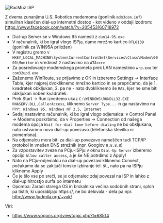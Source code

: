 ![RacMuz ISP](https://raw.githubusercontent.com/markostamcar/muzej.si/master/dial-up/modem.jpg)

Z dvema zunanjima U.S. Robotics modemoma (gonilnik `mdm3com.inf`) simuliran klasičen dial-up internetni dostop - kot videno v oddaji Izodrom: https://www.facebook.com/watch/?v=205453160718972
- Dial-up Server se v Windows 95 namesti z `dun14-95.exe`
- V računalnik, ki bo igral vlogo ISPja, damo mrežno kartico `RTL8139` (gonilnik za WIN95A priložen)
- V registru gremo v `HKEY_LOCAL_MACHINE\System\CurrentControlSet\Services\Class\Modem\0000\Monitor` in vrednost `2` nastavimo na `ATA<cr>`
- Za posredovanje modemskega prometa prek LAN namestimo `wrp.exe` ter `com32upd.exe`
- Zaženemo WinRoute, se prijavimo z OK in izberemo Settings -> Interface Table, kjer najprej dvokliknemo mrežno kartico in se prepričamo, da je 1. kvadratek obkljukan, 2. pa ne - nato dvokliknemo še `RAS`, kjer ne sme biti obkljukan noben kvadratek.
- Prek Start -> Run izvedemo ukaz `C:\WINDOWS\RUNDLL32.EXE RNASERV.DLL,CallerAccess`, kliknemo `Server Type...` in ga nastavimo na `PPP: Windows 95, Windows NT 3.5, Internet`
- Sedaj nastavimo računalnik, ki bo igral vlogo odjemalca: v Control Panel -> Modems poskrbimo, da  v Properties -> Connection od našega modema opcija `Wait for dial tone before dialing` ne bo obkljukana, nato ustvarimo novo dial-up povezavo (telefonska številka ni pomembna).
- Na odjemalcu mora biti za dial-up povezavo nameščen tudi TCP/IP protokol in vnešen DNS strežnik (npr. Googlov `8.8.8.8`)
- Za vzpostavitev zveze na PCju-ISPju v oknu `Dial-Up Server` izberemo opcijo `Allow caller access`, a je še NE potrdimo z Apply!
- Nato na PCju-odjemalcu na dial-up povezavi kliknemo Connect, počakamo da se zaključi tonsko izbiranje tel. št., nato pa na ISPju kliknemo Apply
- Če je šlo vse po sreči, se je odjemalec zdaj povezal na ISP in lahko z dial-up hitrostjo surfa po internetu
- Opomba: Zaradi starega OS in brskalnika večina sodobnih strani, sploh pa tistih, ki uporabljajo https://, ne bo delovala - dela pa npr. http://www.ljudmila.org/~vuk/

Viri:
- https://www.vogons.org/viewtopic.php?t=68514
